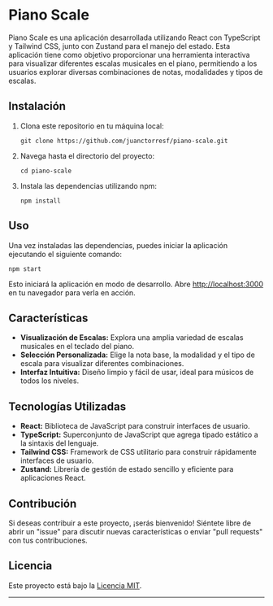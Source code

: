 # Piano Scale

Piano Scale es una aplicación desarrollada utilizando React con TypeScript y Tailwind CSS, junto con Zustand para el manejo del estado. Esta aplicación tiene como objetivo proporcionar una herramienta interactiva para visualizar diferentes escalas musicales en el piano, permitiendo a los usuarios explorar diversas combinaciones de notas, modalidades y tipos de escalas.

## Instalación

1. Clona este repositorio en tu máquina local:

   ```
   git clone https://github.com/juanctorresf/piano-scale.git
   ```

2. Navega hasta el directorio del proyecto:

   ```
   cd piano-scale
   ```

3. Instala las dependencias utilizando npm:

   ```
   npm install
   ```

## Uso

Una vez instaladas las dependencias, puedes iniciar la aplicación ejecutando el siguiente comando:

```
npm start
```

Esto iniciará la aplicación en modo de desarrollo. Abre [http://localhost:3000](http://localhost:3000) en tu navegador para verla en acción.

## Características

- **Visualización de Escalas:** Explora una amplia variedad de escalas musicales en el teclado del piano.
- **Selección Personalizada:** Elige la nota base, la modalidad y el tipo de escala para visualizar diferentes combinaciones.
- **Interfaz Intuitiva:** Diseño limpio y fácil de usar, ideal para músicos de todos los niveles.

## Tecnologías Utilizadas

- **React:** Biblioteca de JavaScript para construir interfaces de usuario.
- **TypeScript:** Superconjunto de JavaScript que agrega tipado estático a la sintaxis del lenguaje.
- **Tailwind CSS:** Framework de CSS utilitario para construir rápidamente interfaces de usuario.
- **Zustand:** Librería de gestión de estado sencillo y eficiente para aplicaciones React.

## Contribución

Si deseas contribuir a este proyecto, ¡serás bienvenido! Siéntete libre de abrir un "issue" para discutir nuevas características o enviar "pull requests" con tus contribuciones.

## Licencia

Este proyecto está bajo la [Licencia MIT](LICENSE).

---